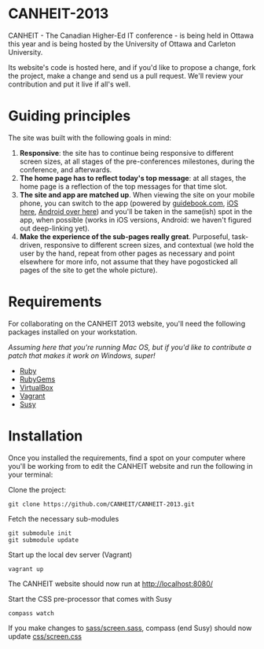 CANHEIT-2013
============

CANHEIT - The Canadian Higher-Ed IT conference - is being held in Ottawa this year and is being hosted by the University of Ottawa and Carleton University.

Its website's code is hosted here, and if you'd like to propose a change, fork the project, make a change and send us a pull request. We'll review your contribution and put it live if all's well.

Guiding principles
==================

The site was built with the following goals in mind:

1. **Responsive**: the site has to continue being responsive to different screen sizes, at all stages of the pre-conferences milestones, during the conference, and afterwards.
2. **The home page has to reflect today's top message**: at all stages, the home page is a reflection of the top messages for that time slot.
3. **The site and app are matched up**. When viewing the site on your mobile phone, you can switch to the app (powered by [guidebook.com](http://guidebook.com), [iOS here](https://itunes.apple.com/us/app/canheit-2013/id595230973?mt=8), [Android over here](https://play.google.com/store/apps/details?id=com.guidebook.apps.CANHEIT2013.android)) and you'll be taken in the same(ish) spot in the app, when possible (works in iOS versions, Android: we haven't figured out deep-linking yet).
4. **Make the experience of the sub-pages really great**. Purposeful, task-driven, responsive to different screen sizes, and contextual (we hold the user by the hand, repeat from other pages as necessary and point elsewhere for more info, not assume that they have pogosticked all pages of the site to get the whole picture).

Requirements
============

For collaborating on the CANHEIT 2013 website, you'll need the following packages installed on your workstation.

*Assuming here that you're running Mac OS, but if you'd like to contribute a patch that makes it work on Windows, super!*

* [Ruby](http://www.ruby-lang.org/en/)
* [RubyGems](http://rubygems.org)
* [VirtualBox](https://www.virtualbox.org/wiki/Downloads)
* [Vagrant](http://www.vagrantup.com)
* [Susy](http://susy.oddbird.net)

Installation
============

Once you installed the requirements, find a spot on your computer where you'll be working from to edit the CANHEIT website and run the following in your terminal:

Clone the project:

    git clone https://github.com/CANHEIT/CANHEIT-2013.git
    
Fetch the necessary sub-modules

    git submodule init
    git submodule update

Start up the local dev server (Vagrant)

    vagrant up
    
The CANHEIT website should now run at [http://localhost:8080/](http://localhost:8080/)

Start the CSS pre-processor that comes with Susy

    compass watch
    
If you make changes to [sass/screen.sass](sass/screen.sass), compass (end Susy) should now update [css/screen.css](css/screen.css)
